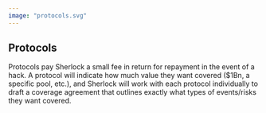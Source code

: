 ```yaml
---
image: "protocols.svg"
---
```


## Protocols
Protocols pay Sherlock a small fee in return for repayment in the event of a hack. A protocol will indicate how much value they want covered ($1Bn, a specific pool, etc.), and Sherlock will work with each protocol individually to draft a coverage agreement that outlines exactly what types of events/risks they want covered.